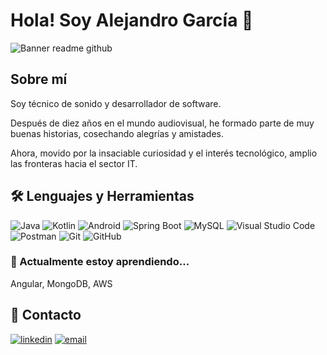 
# Hola! Soy Alejandro García 👋

![Banner readme github](https://github.com/alejandrogarciatech/alejandrogarciatech/assets/118226505/6048ddf4-bb5a-47d4-8f29-bff5d112dafd)

## Sobre mí

Soy técnico de sonido y desarrollador de software. 

Después de diez años en el mundo audiovisual, he formado parte de muy buenas historias, cosechando alegrías y amistades.

Ahora, movido por la insaciable curiosidad y el interés tecnológico, amplio las fronteras hacia el sector IT.

## 🛠 Lenguajes y Herramientas

![Java](https://img.shields.io/badge/-Java-007396?style=flat-square&logo=java&logoColor=white)
![Kotlin](https://img.shields.io/badge/-Kotlin-0095D5?style=flat-square&logo=kotlin&logoColor=white)
![Android](https://img.shields.io/badge/-Android-3DDC84?style=flat-square&logo=android&logoColor=white)
![Spring Boot](https://img.shields.io/badge/-Spring%20Boot-6DB33F?style=flat-square&logo=spring-boot&logoColor=white)
![MySQL](https://img.shields.io/badge/-MySQL-4479A1?style=flat-square&logo=mysql&logoColor=white)
![Visual Studio Code](https://img.shields.io/badge/-Visual%20Studio%20Code-007ACC?style=flat-square&logo=visual-studio-code&logoColor=white)
![Postman](https://img.shields.io/badge/-Postman-FF6C37?style=flat-square&logo=postman&logoColor=white)
![Git](https://img.shields.io/badge/-Git-F05032?style=flat-square&logo=git&logoColor=white)
![GitHub](https://img.shields.io/badge/-GitHub-181717?style=flat-square&logo=github)

### 🧠 Actualmente estoy aprendiendo...

Angular, MongoDB, AWS

## 🔗 Contacto

[![linkedin](https://img.shields.io/badge/linkedin-0A66C2?style=for-the-badge&logo=linkedin&logoColor=white)](https://www.linkedin.com/in/alejandrogarciatech/) [![email](https://img.shields.io/badge/email-D14836?style=for-the-badge&logo=gmail&logoColor=white)](mailto:alejandrogarcia.tech@gmail.com)
